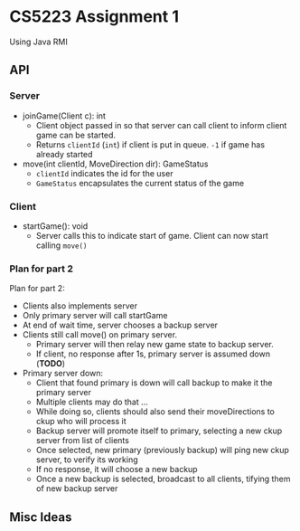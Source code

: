 # CS5223 Assignment 1

Using Java RMI

## API

### Server

- joinGame(Client c): int
    - Client object passed in so that server can call client to inform client
    game can be started.
    - Returns `clientId` (`int`) if client is put in queue. `-1` if game has
    already started
- move(int clientId, MoveDirection dir): GameStatus
    - `clientId` indicates the id for the user
    - `GameStatus` encapsulates the current status of the game

### Client

- startGame(): void
    - Server calls this to indicate start of game. Client can now start calling
    `move()`


### Plan for part 2

Plan for part 2: 
- Clients also implements server
- Only primary server will call startGame
- At end of wait time, server chooses a backup server 
- Clients still call move() on primary server. 
    - Primary server will then relay new game state to backup server. 
    - If client, no response after 1s, primary server is assumed down (**TODO**)
- Primary server down: 
    - Client that found primary is down will call backup to make it the primary server
    - Multiple clients may do that ... 
    - While doing so, clients should also send their moveDirections to ckup who will process it
    - Backup server will promote itself to primary, selecting a new ckup server from list of clients
    - Once selected, new primary (previously backup) will ping new ckup server, to verify its working
    - If no response, it will choose a new backup
    - Once a new backup is selected, broadcast to all clients, tifying them of new backup server


## Misc Ideas

